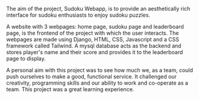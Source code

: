 The aim of the project, Sudoku Webapp, is to provide an aesthetically rich interface for 
sudoku enthusiasts to enjoy sudoku puzzles. 

A website with 3 webpages: home page, sudoku page and leaderboard page, is the frontend
of the project with which the user interacts. The webpages are made using Django, HTML, CSS, Javascript
and a CSS framework called Tailwind. A mysql database acts as the backend and stores player's
name and their score and provides it to the leaderboard page to display.

A personal aim with this project was to see how much we, as a team, could push ourselves to 
make a good, functional service. It challenged our creativity, programming skills and our 
ability to work and co-operate as a team. This project was a great learning experience.